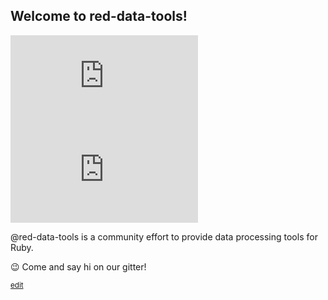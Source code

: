 ## Welcome to red-data-tools!

[![Matrix](https://img.shields.io/matrix/red-data-tools-en%3Amatrix.org?label=chat%20(en))](https://app.element.io/#/room/#red-data-tools-en:matrix.org)
[![Matrix](https://img.shields.io/matrix/red-data-tools-ja%3Amatrix.org?label=chat%20(ja))](https://app.element.io/#/room/#red-data-tools-ja:matrix.org)

@red-data-tools is a community effort to provide data processing tools for Ruby.

:wink: Come and say hi on our gitter!

<sub>[edit](https://github.com/red-data-tools/.github/edit/main/profile/README.md)</sub>
